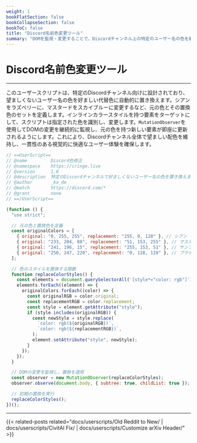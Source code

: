 ```yaml
---
weight: 1
bookFlatSection: false
bookCollapseSection: false
bookToC: false
title: "Discord名前色変更ツール"
summary: "DOMを監視・変更することで、Discordチャンネル上の特定のユーザー名の色を新しい色に置き換えます。"
---
```


<!--markdownlint-disable MD025 MD033 -->

# Discord名前色変更ツール

---

このユーザースクリプトは、特定のDiscordチャンネル向けに設計されており、望ましくないユーザー名の色を好ましい代替色に自動的に置き換えます。シアンをラズベリーに、マスタードをスカイブルーに変更するなど、元の色とその置換色のセットを定義します。インラインカラースタイルを持つ要素をターゲットにして、スクリプトは指定された色を識別し、変更します。`MutationObserver`を使用してDOMの変更を継続的に監視し、元の色を持つ新しい要素が即座に更新されるようにします。これにより、Discordチャンネル全体で望ましい配色を維持し、一貫性のある視覚的に快適なユーザー体験を確保します。

```js
// ==UserScript==
// @name         Discord色修正
// @namespace    https://cringe.live
// @version      1.0
// @description  特定のDiscordチャンネルで好ましくないユーザー名の色を置き換えます。
// @author       _ka_de
// @match        https://discord.com/*
// @grant        none
// ==/UserScript==

(function () {
  "use strict";

  // 元の色と置換色を定義
  const originalColors = [
    { original: "0, 255, 255", replacement: "255, 0, 128" }, // シアン -> ラズベリー
    { original: "233, 204, 88", replacement: "51, 153, 255" }, // マスタード -> スカイブルー
    { original: "241, 196, 15", replacement: "255, 153, 51" }, // サンフラワー -> オレンジ
    { original: "250, 247, 220", replacement: "0, 128, 128" }, // プラチナ -> ティール
  ];

  // 色のスタイルを置換する関数
  function replaceColorStyles() {
    const elements = document.querySelectorAll('[style*="color: rgb"]');
    elements.forEach((element) => {
      originalColors.forEach((color) => {
        const originalRGB = color.original;
        const replacementRGB = color.replacement;
        const style = element.getAttribute("style");
        if (style.includes(originalRGB)) {
          const newStyle = style.replace(
            `color: rgb(${originalRGB})`,
            `color: rgb(${replacementRGB})`,
          );
          element.setAttribute("style", newStyle);
        }
      });
    });
  }

  // DOMの変更を監視し、置換を適用
  const observer = new MutationObserver(replaceColorStyles);
  observer.observe(document.body, { subtree: true, childList: true });

  // 初期の置換を実行
  replaceColorStyles();
})();
```

---

<!--
HUGO_SEARCH_EXCLUDE_START
-->
{{< related-posts related="docs/userscripts/Old Reddit to New/ | docs/userscripts/CivitAI Fix/ | docs/userscripts/Customize arXiv Header/" >}}
<!--
HUGO_SEARCH_EXCLUDE_END
-->
